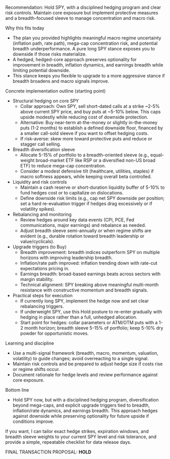 Recommendation: Hold SPY, with a disciplined hedging program and clear risk controls. Maintain core exposure but implement protective measures and a breadth-focused sleeve to manage concentration and macro risk.

Why this fits today
- The plan you provided highlights meaningful macro regime uncertainty (inflation path, rate path), mega-cap concentration risk, and potential breadth underperformance. A pure long SPY stance exposes you to downside if those risks materialize.
- A hedged, hedged-core approach preserves optionality for improvement in breadth, inflation dynamics, and earnings breadth while limiting potential downside.
- This stance keeps you flexible to upgrade to a more aggressive stance if breadth broadens and macro signals improve.

Concrete implementation outline (starting point)
- Structural hedging on core SPY
  - Collar approach: Own SPY, sell short-dated calls at a strike ~2-5% above current SPY price, and buy puts at ~5-10% below. This caps upside modestly while reducing cost of downside protection.
  - Alternative: Buy near-term at-the-money or slightly in-the-money puts (1-2 months) to establish a defined downside floor, financed by a smaller call-sold sleeve if you want to offset hedging costs.
  - If risk-averse: skew more toward protective puts and reduce or stagger call selling.
- Breadth diversification sleeve
  - Allocate 5-15% of portfolio to a breadth-oriented sleeve (e.g., equal-weight broad-market ETF like RSP or a diversified non-US broad ETF) to reduce mega-cap concentration.
  - Consider a modest defensive tilt (healthcare, utilities, staples) if macro softness appears, while keeping overall beta controlled.
- Liquidity and risk controls
  - Maintain a cash reserve or short-duration liquidity buffer of 5-10% to fund hedges cost or to capitalize on dislocations.
  - Define downside risk limits (e.g., cap net SPY downside per position; set a hard re-evaluation trigger if hedges drag excessively or if volatility spikes).
- Rebalancing and monitoring
  - Review hedges around key data events (CPI, PCE, Fed communications, major earnings) and rebalance as needed.
  - Adjust breadth sleeve semi-annually or when regime shifts are evident (e.g., durable rotation toward breadth leadership or value/cyclicals).
- Upgrade triggers (to Buy)
  - Breadth improvement: breadth indices outperform SPY on multiple horizons with improving leadership breadth.
  - Inflation/rate path improved: inflation trending down with rate-cut expectations pricing in.
  - Earnings breadth: broad-based earnings beats across sectors with margin stability.
  - Technical alignment: SPY breaking above meaningful multi-month resistance with constructive momentum and breadth signals.
- Practical steps for execution
  - If currently long SPY, implement the hedge now and set clear rebalancing triggers.
  - If underweight SPY, use this Hold posture to re-enter gradually with hedging in place rather than a full, unhedged allocation.
  - Start point for hedges: collar parameters or ATM/OTM puts with a 1-2 month horizon; breadth sleeve 5-15% of portfolio; keep 5-10% dry powder for opportunistic moves.

Learning and discipline
- Use a multi-signal framework (breadth, macro, momentum, valuation, volatility) to guide changes; avoid overreacting to a single signal.
- Maintain risk controls and be prepared to adjust hedge size if costs rise or regime shifts occur.
- Document rationale for hedge levels and review performance against core exposure.

Bottom line
- Hold SPY now, but with a disciplined hedging program, diversification beyond mega-caps, and explicit upgrade triggers tied to breadth, inflation/rate dynamics, and earnings breadth. This approach hedges against downside while preserving optionality for future upside if conditions improve.

If you want, I can tailor exact hedge strikes, expiration windows, and breadth sleeve weights to your current SPY level and risk tolerance, and provide a simple, repeatable checklist for data release days.

FINAL TRANSACTION PROPOSAL: **HOLD**